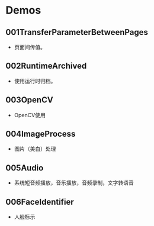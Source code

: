 # Demos

## 001TransferParameterBetweenPages
* 页面间传值。
	
## 002RuntimeArchived
* 使用运行时归档。

## 003OpenCV
* OpenCV使用

## 004ImageProcess
* 图片（美白）处理

## 005Audio
* 系统短音频播放，音乐播放，音频录制，文字转语音

## 006FaceIdentifier
* 人脸标示

